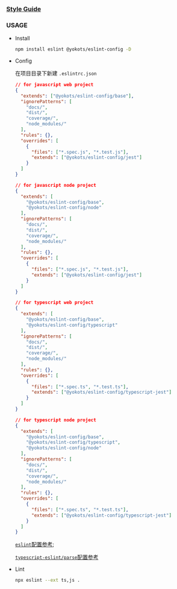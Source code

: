 ### [Style Guide](https://github.com/yokots/eslint-config/blob/master/CODE_STYLE_GUIDE.md)

### USAGE

- Install

  ```bash
  npm install eslint @yokots/eslint-config -D
  ```

- Config

  在项目目录下新建 `.eslintrc.json`

  ```json
  // for javascript web project
  {
    "extends": ["@yokots/eslint-config/base"],
    "ignorePatterns": [
      "docs/",
      "dist/",
      "coverage/",
      "node_modules/"
    ],
    "rules": {},
    "overrides": [
      {
        "files": ["*.spec.js", "*.test.js"],
        "extends": ["@yokots/eslint-config/jest"]
      }
    ]
  }

  // for javascript node project
  {
    "extends": [
      "@yokots/eslint-config/base",
      "@yokots/eslint-config/node"
    ],
    "ignorePatterns": [
      "docs/",
      "dist/",
      "coverage/",
      "node_modules/"
    ],
    "rules": {},
    "overrides": [
      {
        "files": ["*.spec.js", "*.test.js"],
        "extends": ["@yokots/eslint-config/jest"]
      }
    ]
  }

  // for typescript web project
  {
    "extends": [
      "@yokots/eslint-config/base",
      "@yokots/eslint-config/typescript"
    ],
    "ignorePatterns": [
      "docs/",
      "dist/",
      "coverage/",
      "node_modules/"
    ],
    "rules": {},
    "overrides": [
      {
        "files": ["*.spec.ts", "*.test.ts"],
        "extends": ["@yokots/eslint-config/typescript-jest"]
      }
    ]
  }

  // for typescript node project
  {
    "extends": [
      "@yokots/eslint-config/base",
      "@yokots/eslint-config/typescript",
      "@yokots/eslint-config/node"
    ],
    "ignorePatterns": [
      "docs/",
      "dist/",
      "coverage/",
      "node_modules/"
    ],
    "rules": {},
    "overrides": [
      {
        "files": ["*.spec.ts", "*.test.ts"],
        "extends": ["@yokots/eslint-config/typescript-jest"]
      }
    ]
  }
  ```

  [`eslint`配置参考](https://eslint.org/docs/user-guide/configuring);

  [`typescript-eslint/parse`配置参考](https://github.com/typescript-eslint/typescript-eslint/tree/master/packages/parser)

- Lint
  ```bash
  npx eslint --ext ts,js .
  ```
